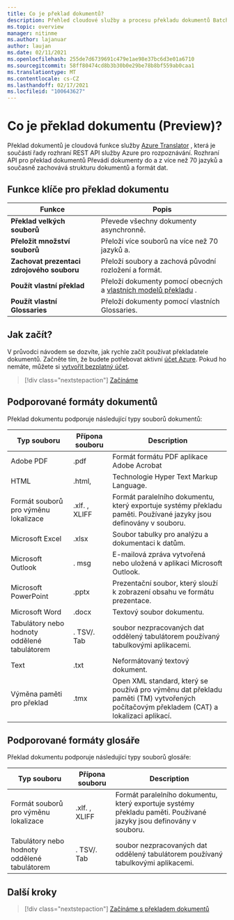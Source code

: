 ```yaml
---
title: Co je překlad dokumentů?
description: Přehled cloudové služby a procesu překladu dokumentů Batch.
ms.topic: overview
manager: nitinme
ms.author: lajanuar
author: laujan
ms.date: 02/11/2021
ms.openlocfilehash: 255de7d6739691c479e1ae98e37bc6d3e01a6710
ms.sourcegitcommit: 58ff80474cd8b3b30b0e29be78b8bf559ab0caa1
ms.translationtype: MT
ms.contentlocale: cs-CZ
ms.lasthandoff: 02/17/2021
ms.locfileid: "100643627"
---
```

# <a name="what-is-document-translation-preview"></a>Co je překlad dokumentu (Preview)?

Překlad dokumentů je cloudová funkce služby [Azure Translator](../translator-info-overview.md) , která je součástí řady rozhraní REST API služby Azure pro rozpoznávání. Rozhraní API pro překlad dokumentů Převádí dokumenty do a z více než 70 jazyků a současně zachovává strukturu dokumentů a formát dat.

## <a name="document-translation-key-features"></a>Funkce klíče pro překlad dokumentu

| Funkce | Popis |
| ---------| -------------|
| **Překlad velkých souborů**| Převede všechny dokumenty asynchronně.|
|**Přeložit množství souborů**|Přeloží více souborů na více než 70 jazyků a.|
|**Zachovat prezentaci zdrojového souboru**| Přeloží soubory a zachová původní rozložení a formát.|
|**Použít vlastní překlad**| Přeloží dokumenty pomocí obecných a [vlastních modelů překladu](../customization.md#custom-translator) .|
|**Použít vlastní Glossaries**|Přeloží dokumenty pomocí vlastních Glossaries.|

## <a name="how-to-get-started"></a>Jak začít?

V průvodci návodem se dozvíte, jak rychle začít používat překladatele dokumentů. Začněte tím, že budete potřebovat aktivní [účet Azure](https://azure.microsoft.com/free/cognitive-services/).  Pokud ho nemáte, můžete si [vytvořit bezplatný účet](https://azure.microsoft.com/free).

> [!div class="nextstepaction"]
> [Začínáme](get-started-with-document-translation.md)

## <a name="supported-document-formats"></a>Podporované formáty dokumentů

Překlad dokumentu podporuje následující typy souborů dokumentů:

| Typ souboru| Přípona souboru|Description|
|---|---|--|
|Adobe PDF|.pdf|Formát formátu PDF aplikace Adobe Acrobat|
|HTML|.html,|Technologie Hyper Text Markup Language.|
|Formát souborů pro výměnu lokalizace|.xlf. , XLIFF| Formát paralelního dokumentu, který exportuje systémy překladu paměti. Používané jazyky jsou definovány v souboru.|
|Microsoft Excel|.xlsx|Soubor tabulky pro analýzu a dokumentaci k datům.|
|Microsoft Outlook|. msg|E-mailová zpráva vytvořená nebo uložená v aplikaci Microsoft Outlook.|
|Microsoft PowerPoint|.pptx| Prezentační soubor, který slouží k zobrazení obsahu ve formátu prezentace.|
|Microsoft Word|.docx| Textový soubor dokumentu.|
|Tabulátory nebo hodnoty oddělené tabulátorem|. TSV/. Tab| soubor nezpracovaných dat oddělený tabulátorem používaný tabulkovými aplikacemi.|
|Text|.txt| Neformátovaný textový dokument.|
|Výměna paměti pro překlad|.tmx|Open XML standard, který se používá pro výměnu dat překladu paměti (TM) vytvořených počítačovým překladem (CAT) a lokalizaci aplikací.|

## <a name="supported-glossary-formats"></a>Podporované formáty glosáře

Překlad dokumentu podporuje následující typy souborů glosáře:

| Typ souboru| Přípona souboru|Description|
|---|---|--|
|Formát souborů pro výměnu lokalizace|.xlf. , XLIFF| Formát paralelního dokumentu, který exportuje systémy překladu paměti. Používané jazyky jsou definovány v souboru.|
|Tabulátory nebo hodnoty oddělené tabulátorem|. TSV/. Tab| soubor nezpracovaných dat oddělený tabulátorem používaný tabulkovými aplikacemi.|

## <a name="next-steps"></a>Další kroky

> [!div class="nextstepaction"]
> [Začínáme s překladem dokumentů](get-started-with-document-translation.md)
>
>